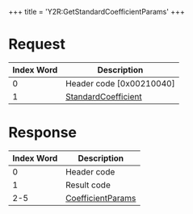 +++
title = 'Y2R:GetStandardCoefficientParams'
+++

# Request

| Index Word | Description                                                           |
|------------|-----------------------------------------------------------------------|
| 0          | Header code \[0x00210040\]                                            |
| 1          | [StandardCoefficient](Camera_Services#standardcoefficient "wikilink") |

# Response

| Index Word | Description                                                       |
|------------|-------------------------------------------------------------------|
| 0          | Header code                                                       |
| 1          | Result code                                                       |
| 2-5        | [CoefficientParams](Camera_Services#coefficientparams "wikilink") |
